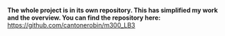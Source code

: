 **The whole project is in its own repository. This has simplified my work and the overview. You can find the repository here:**
https://github.com/cantonerobin/m300_LB3